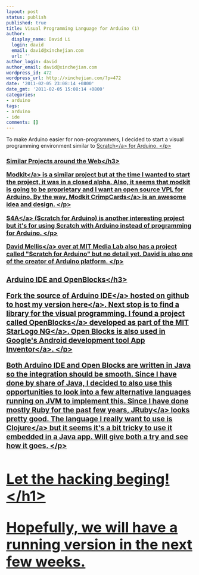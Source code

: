 ```yaml
---
layout: post
status: publish
published: true
title: Visual Programming Language for Arduino (1)
author:
  display_name: David Li
  login: david
  email: david@xinchejian.com
  url: ''
author_login: david
author_email: david@xinchejian.com
wordpress_id: 472
wordpress_url: http://xinchejian.com/?p=472
date: '2011-02-05 23:08:14 +0800'
date_gmt: '2011-02-05 15:08:14 +0800'
categories:
- arduino
tags:
- arduino
- ide
comments: []
---
```

<p>To make Arduino easier for non-programmers, I decided to start a visual programming environment similar to <a href="http:&#47;&#47;scratch.mit.edu&#47;" target="_blank">Scratch<&#47;a> for Arduino. <&#47;p></p>
<h3>Similar Projects around the Web<&#47;h3></p>
<p><a href="http:&#47;&#47;www.modk.it&#47;" target="_blank">Modkit<&#47;a> is a similar project but at the time I wanted to start the project, it was in a closed alpha. Also, it seems that modkit is going to be proprietary and I want an open source VPL for Arduino. By the way, <a href="http:&#47;&#47;www.modk.it&#47;crimpcards" target="_blank">Modkit CrimpCards<&#47;a> is an awesome idea and design. <&#47;p></p>
<p><a href="http:&#47;&#47;seaside.citilab.eu&#47;scratch&#47;arduino" target="_blank">S4A<&#47;a> (Scratch for Arduino) is another interesting project but it's for using Scratch with Arduino instead of programming for Arduino. <&#47;p></p>
<p><a href="http:&#47;&#47;web.media.mit.edu&#47;~mellis&#47;" target="_blank">David Mellis<&#47;a> over at MIT Media Lab also has a project called "Scratch for Arduino" but no detail yet. David is also one of the creator of Arduino platform. <&#47;p></p>
<h3>Arduino IDE and OpenBlocks<&#47;h3></p>
<p>Fork <a href="https:&#47;&#47;github.com&#47;arduino&#47;Arduino" target="_blank">the source of Arduino IDE<&#47;a> hosted on github to host my version <a href="https:&#47;&#47;github.com&#47;taweili&#47;Arduino" target="_blank">here<&#47;a>. Next stop is to find a library for the visual programming. I found a project called <a href="http:&#47;&#47;education.mit.edu&#47;openblocks" target="_blank">OpenBlocks<&#47;a> developed as part of the <a href="http:&#47;&#47;education.mit.edu&#47;projects&#47;starlogo-tng" target="_blank">MIT StarLogo NG<&#47;a>. Open Blocks is also used in Google's Android development tool <a href="http:&#47;&#47;appinventor.googlelabs.com&#47;about&#47;" target="_blank">App Inventor<&#47;a>. <&#47;p></p>
<p>Both Arduino IDE and Open Blocks are written in Java so the integration should be smooth. Since I have done by share of Java, I decided to also use this opportunities to look into a few alternative languages running on JVM to implement this. Since I have done mostly Ruby for the past few years, <a href="http:&#47;&#47;jruby.org&#47;">JRuby<&#47;a> looks pretty good. The language I really want to use is <a href="http:&#47;&#47;clojure.org&#47;">Clojure<&#47;a> but it seems it's a bit tricky to use it embedded in a Java app. Will give both a try and see how it goes. <&#47;p></p>
<h1>Let the hacking beging!<&#47;h1></p>
<p>Hopefully, we will have a running version in the next few weeks. </p>
